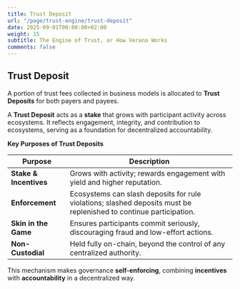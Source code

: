```yaml
---
title: Trust Deposit
url: "/page/trust-engine/trust-deposit"
date: 2025-09-01T00:00:00+02:00
weight: 15
subtitle: The Engine of Trust, or How Verana Works
comments: false
---
```


## Trust Deposit

A portion of trust fees collected in business models is allocated to **Trust Deposits** for both payers and payees.  

A **Trust Deposit** acts as a **stake** that grows with participant activity across ecosystems. It reflects engagement, integrity, and contribution to ecosystems, serving as a foundation for decentralized accountability.  

**Key Purposes of Trust Deposits**

| **Purpose**            | **Description**                                                                 |
|-------------------------|---------------------------------------------------------------------------------|
| **Stake & Incentives** | Grows with activity; rewards engagement with yield and higher reputation.        |
| **Enforcement**        | Ecosystems can slash deposits for rule violations; slashed deposits must be replenished to continue participation. |
| **Skin in the Game**   | Ensures participants commit seriously, discouraging fraud and low-effort actions.|
| **Non-Custodial**      | Held fully on-chain, beyond the control of any centralized authority.            |

This mechanism makes governance **self-enforcing**, combining **incentives** with **accountability** in a decentralized way.  

